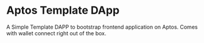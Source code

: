 # Aptos Template DApp

A Simple Template DAPP to bootstrap frontend application on Aptos. Comes with wallet connect right out of the box.